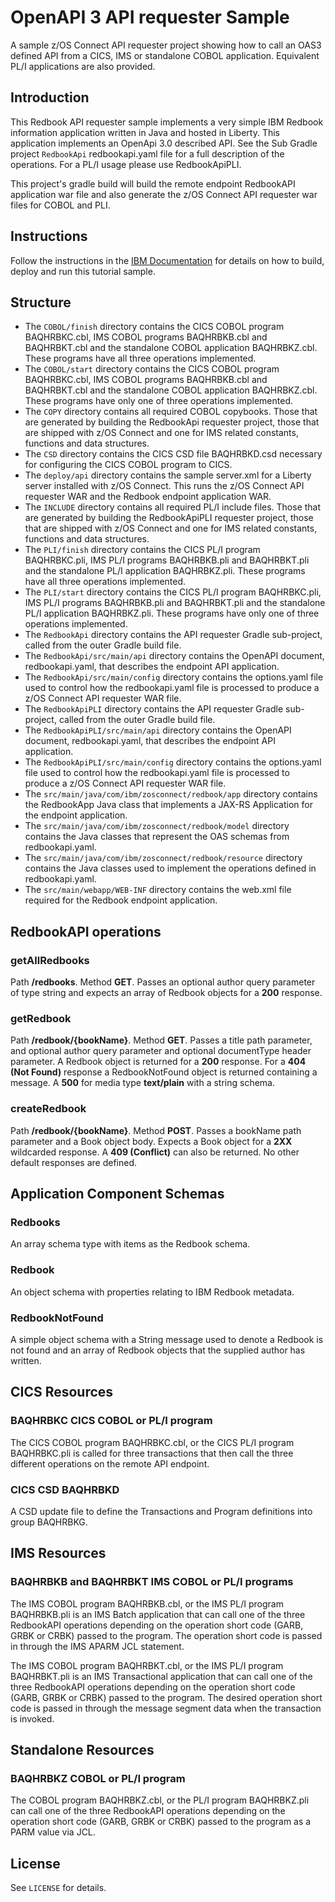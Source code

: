 # OpenAPI 3 API requester Sample
A sample z/OS Connect API requester project showing how to call an OAS3 defined API from a CICS, IMS or standalone COBOL application. Equivalent PL/I applications are also provided.

## Introduction
This Redbook API requester sample implements a very simple IBM Redbook information application written in Java and hosted in Liberty. This application implements an OpenApi 3.0 described API. See the Sub Gradle project `RedbookApi` redbookapi.yaml file for a full description of the operations.  For a PL/I usage please use RedbookApiPLI.

This project's gradle build will build the remote endpoint RedbookAPI application war file and also generate the z/OS Connect API requester war files for COBOL and PLI.

## Instructions
Follow the instructions in the [IBM Documentation](https://www.ibm.com/docs/en/zos-connect/3.0.0?topic=gstz3-creating-zos-connect-api-requester-project-zos-application) for details on how to build, deploy and run this tutorial sample.

## Structure
* The `COBOL/finish` directory contains the CICS COBOL program BAQHRBKC.cbl, IMS COBOL programs BAQHRBKB.cbl and BAQHRBKT.cbl and the standalone COBOL application BAQHRBKZ.cbl. These programs have all three operations implemented.
* The `COBOL/start` directory contains the CICS COBOL program BAQHRBKC.cbl, IMS COBOL programs BAQHRBKB.cbl and BAQHRBKT.cbl and the standalone COBOL application BAQHRBKZ.cbl. These programs have only one of three operations implemented.
* The `COPY` directory contains all required COBOL copybooks. Those that are generated by building the RedbookApi requester project, those that are shipped with z/OS Connect and one for IMS related constants, functions and data structures.
* The `CSD` directory contains the CICS CSD file BAQHRBKD.csd necessary for configuring the CICS COBOL program to CICS.
* The `deploy/api` directory contains the sample server.xml for a Liberty server installed with z/OS Connect. This runs the z/OS Connect API requester WAR and the Redbook endpoint application WAR.
* The `INCLUDE` directory contains all required PL/I include files. Those that are generated by building the RedbookApiPLI requester project, those that are shipped with z/OS Connect and one for IMS related constants, functions and data structures.
* The `PLI/finish` directory contains the CICS PL/I program BAQHRBKC.pli, IMS PL/I programs BAQHRBKB.pli and BAQHRBKT.pli and the standalone PL/I application BAQHRBKZ.pli. These programs have all three operations implemented.
* The `PLI/start` directory contains the CICS PL/I program BAQHRBKC.pli, IMS PL/I programs BAQHRBKB.pli and BAQHRBKT.pli and the standalone PL/I application BAQHRBKZ.pli. These programs have only one of three operations implemented.
* The `RedbookApi` directory contains the API requester Gradle sub-project, called from the outer Gradle build file.
* The `RedbookApi/src/main/api` directory contains the OpenAPI document, redbookapi.yaml, that describes the endpoint API application.
* The `RedbookApi/src/main/config` directory contains the options.yaml file used to control how the redbookapi.yaml file is processed to produce a z/OS Connect API requester WAR file.
* The `RedbookApiPLI` directory contains the API requester Gradle sub-project, called from the outer Gradle build file.
* The `RedbookApiPLI/src/main/api` directory contains the OpenAPI document, redbookapi.yaml, that describes the endpoint API application.
* The `RedbookApiPLI/src/main/config` directory contains the options.yaml file used to control how the redbookapi.yaml file is processed to produce a z/OS Connect API requester WAR file.
* The `src/main/java/com/ibm/zosconnect/redbook/app` directory contains the RedbookApp Java class that implements a JAX-RS Application for the endpoint application.
* The `src/main/java/com/ibm/zosconnect/redbook/model` directory contains the Java classes that represent the OAS schemas from redbookapi.yaml.
* The `src/main/java/com/ibm/zosconnect/redbook/resource` directory contains the Java classes used to implement the operations defined in redbookapi.yaml.
* The `src/main/webapp/WEB-INF` directory contains the web.xml file required for the Redbook endpoint application.

## RedbookAPI operations
### getAllRedbooks
Path **/redbooks**. Method **GET**. Passes an optional author query parameter of type string and expects an array of Redbook objects for a **200** response.

### getRedbook
Path **/redbook/{bookName}**. Method **GET**. Passes a title path parameter, and optional author query parameter and optional documentType header parameter. A Redbook object is returned for a **200** response. For a **404 (Not Found)** response a RedbookNotFound object is returned containing a message. A **500** for media type **text/plain** with a string schema.

### createRedbook
Path **/redbook/{bookName}**. Method **POST**. Passes a bookName path parameter and a Book object body. Expects a Book object for a **2XX** wildcarded response. A **409 (Conflict)** can also be returned. No other default responses are defined.

## Application Component Schemas
### Redbooks
An array schema type with items as the Redbook schema.

### Redbook
An object schema with properties relating to IBM Redbook metadata.

### RedbookNotFound
A simple object schema with a String message used to denote a Redbook is not found and an array of Redbook objects that the supplied author has written.

## CICS Resources
### BAQHRBKC CICS COBOL or PL/I program
The CICS COBOL program BAQHRBKC.cbl, or the CICS PL/I program BAQHRBKC.pli is called for three transactions that then call the three different operations on the remote API endpoint.

### CICS CSD BAQHRBKD
A CSD update file to define the Transactions and Program definitions into group BAQHRBKG.

## IMS Resources
### BAQHRBKB and BAQHRBKT IMS COBOL or PL/I programs
The IMS COBOL program BAQHRBKB.cbl, or the IMS PL/I program BAQHRBKB.pli is an IMS Batch application that can call one of the three RedbookAPI operations depending on the operation short code (GARB, GRBK or CRBK) passed to the program. The operation short code is passed in through the IMS APARM JCL statement.

The IMS COBOL program BAQHRBKT.cbl, or the IMS PL/I program BAQHRBKT.pli is an IMS Transactional application that can call one of the three RedbookAPI operations depending on the operation short code (GARB, GRBK or CRBK) passed to the program. The desired operation short code is passed in through the message segment data when the transaction is invoked.

## Standalone Resources
### BAQHRBKZ COBOL or PL/I program
The COBOL program BAQHRBKZ.cbl, or the PL/I program BAQHRBKZ.pli can call one of the three RedbookAPI operations depending on the operation short code (GARB, GRBK or CRBK) passed to the program as a PARM value via JCL.

## License
See `LICENSE` for details.